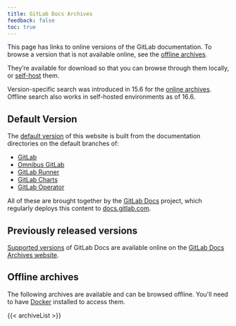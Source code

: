 ```yaml
---
title: GitLab Docs Archives
feedback: false
toc: true
---
```


This page has links to online versions of the GitLab documentation. To browse a version that is not available online,
see the [offline archives](#offline-archives).

They’re available for download so that you can browse through them locally, or [self-host](/administration/docs_self_host)
them.

Version-specific search was introduced in 15.6 for the [online archives](https://archives.docs.gitlab.com/). Offline
search also works in self-hosted environments as of 16.6.

## Default Version

The [default version](https://docs.gitlab.com/) of this website is built from the documentation directories on the default
branches of:

- [GitLab](https://gitlab.com/gitlab-org/gitlab/-/tree/master/doc)
- [Omnibus GitLab](https://gitlab.com/gitlab-org/omnibus-gitlab/-/tree/master/doc)
- [GitLab Runner](https://gitlab.com/gitlab-org/gitlab-runner/-/tree/main/docs)
- [GitLab Charts](https://gitlab.com/gitlab-org/charts/gitlab/-/tree/master/doc)
- [GitLab Operator](https://gitlab.com/gitlab-org/cloud-native/gitlab-operator/doc)

All of these are brought together by the [GitLab Docs](https://gitlab.com/gitlab-org/gitlab-docs/) project, which
regularly deploys this content to [docs.gitlab.com](https://docs.gitlab.com/).

## Previously released versions

[Supported versions](https://about.gitlab.com/support/statement-of-support/#version-support) of GitLab Docs are available
online on the [GitLab Docs Archives website](https://archives.docs.gitlab.com/).

## Offline archives

The following archives are available and can be browsed offline. You'll need to have
[Docker](https://docs.docker.com/get-docker/) installed to access them.

<!-- Call Hugo template here to grab versions and docker commands -->
{{< archiveList >}}
